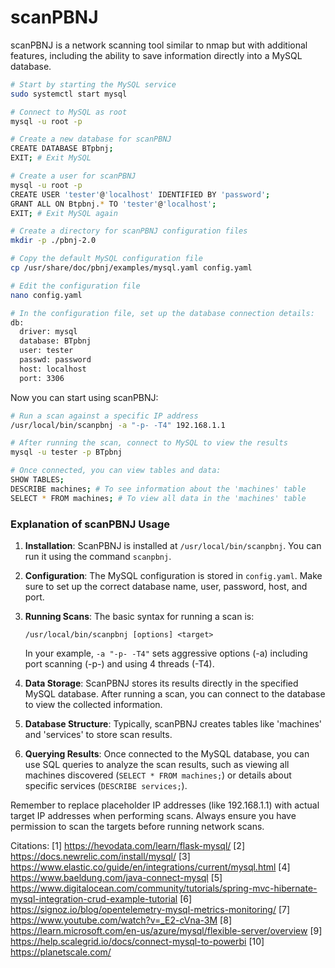 
# scanPBNJ

scanPBNJ is a network scanning tool similar to nmap but with additional features, including the ability to save information directly into a MySQL database.

```bash
# Start by starting the MySQL service
sudo systemctl start mysql

# Connect to MySQL as root
mysql -u root -p

# Create a new database for scanPBNJ
CREATE DATABASE BTpbnj;
EXIT; # Exit MySQL

# Create a user for scanPBNJ
mysql -u root -p
CREATE USER 'tester'@'localhost' IDENTIFIED BY 'password';
GRANT ALL ON Btpbnj.* TO 'tester'@'localhost';
EXIT; # Exit MySQL again

# Create a directory for scanPBNJ configuration files
mkdir -p ./pbnj-2.0

# Copy the default MySQL configuration file
cp /usr/share/doc/pbnj/examples/mysql.yaml config.yaml

# Edit the configuration file
nano config.yaml

# In the configuration file, set up the database connection details:
db:
  driver: mysql
  database: BTpbnj
  user: tester
  passwd: password
  host: localhost
  port: 3306
```

Now you can start using scanPBNJ:

```bash
# Run a scan against a specific IP address
/usr/local/bin/scanpbnj -a "-p- -T4" 192.168.1.1

# After running the scan, connect to MySQL to view the results
mysql -u tester -p BTpbnj

# Once connected, you can view tables and data:
SHOW TABLES;
DESCRIBE machines; # To see information about the 'machines' table
SELECT * FROM machines; # To view all data in the 'machines' table
```

### Explanation of scanPBNJ Usage

1. **Installation**: ScanPBNJ is installed at `/usr/local/bin/scanpbnj`. You can run it using the command `scanpbnj`.

2. **Configuration**: The MySQL configuration is stored in `config.yaml`. Make sure to set up the correct database name, user, password, host, and port.

3. **Running Scans**: The basic syntax for running a scan is:

   ```
   /usr/local/bin/scanpbnj [options] <target>
   ```

   In your example, `-a "-p- -T4"` sets aggressive options (-a) including port scanning (-p-) and using 4 threads (-T4).

4. **Data Storage**: ScanPBNJ stores its results directly in the specified MySQL database. After running a scan, you can connect to the database to view the collected information.

5. **Database Structure**: Typically, scanPBNJ creates tables like 'machines' and 'services' to store scan results.

6. **Querying Results**: Once connected to the MySQL database, you can use SQL queries to analyze the scan results, such as viewing all machines discovered (`SELECT * FROM machines;`) or details about specific services (`DESCRIBE services;`).

Remember to replace placeholder IP addresses (like 192.168.1.1) with actual target IP addresses when performing scans. Always ensure you have permission to scan the targets before running network scans.

Citations:
[1] <https://hevodata.com/learn/flask-mysql/>
[2] <https://docs.newrelic.com/install/mysql/>
[3] <https://www.elastic.co/guide/en/integrations/current/mysql.html>
[4] <https://www.baeldung.com/java-connect-mysql>
[5] <https://www.digitalocean.com/community/tutorials/spring-mvc-hibernate-mysql-integration-crud-example-tutorial>
[6] <https://signoz.io/blog/opentelemetry-mysql-metrics-monitoring/>
[7] <https://www.youtube.com/watch?v=_E2-cVna-3M>
[8] <https://learn.microsoft.com/en-us/azure/mysql/flexible-server/overview>
[9] <https://help.scalegrid.io/docs/connect-mysql-to-powerbi>
[10] <https://planetscale.com/>
